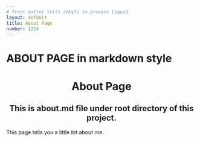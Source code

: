 ```yaml
---
# front matter tells Jekyll to process Liquid
layout: default
title: About Page
number: 1314
---
```

# ABOUT PAGE in markdown style
<h1 style="text-align: center;">About Page</h1>
<h2 style="text-align: center;">This is about.md file under root directory of this project.</h2>
This page tells you a little bit about me.
